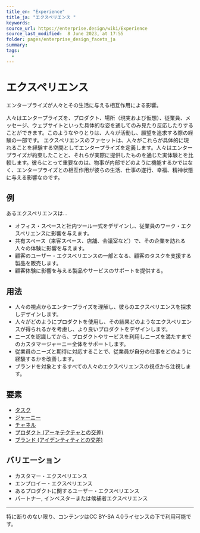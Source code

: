 ```yaml
---
title_en: "Experience"
title_ja: "エクスペリエンス "
keywords: 
source_url: https://enterprise.design/wiki/Experience
source_last_modified:  8 June 2023, at 17:55
folder: pages/enterprise_design_facets_ja
summary:
tags: 
  - 
---
```

# エクスペリエンス
エンタープライズが人々とその生活に与える相互作用による影響。

人々はエンタープライズを、プロダクト、場所（現実および仮想）、従業員、メッセージ、ウェブサイトといった具体的な姿を通してのみ見たり反応したりすることができます。このようなやりとりは、人々が活動し、願望を追求する際の経験の一部です。 エクスペリエンスのファセットは、人々がこれらが具体的に現れることを経験する空間としてエンタープライズを定義します。人々はエンタープライズが約束したことと、それらが実際に提供したものを通じた実体験とを比較します。彼らにとって重要なのは、物事が内部でどのように機能するかではなく、エンタープライズとの相互作用が彼らの生活、仕事の遂行、幸福、精神状態に与える影響なのです。

## 例
あるエクスペリエンスは…
- オフィス・スペースと社内ツール一式をデザインし、従業員のワーク・エクスペリエンスに影響を与えます。
- 共有スペース（来客スペース、店舗、会議室など）で、その企業を訪れる人々の体験に影響を与えます。
- 顧客のユーザー・エクスペリエンスの一部となる、顧客のタスクを支援する製品を販売します。
- 顧客体験に影響を与える製品やサービスのサポートを提供する。

## 用法
- 人々の視点からエンタープライズを理解し、彼らのエクスペリエンスを探求しデザインします。
- 人々がどのようにプロダクトを使用し、その結果どのようなエクスペリエンスが得られるかを考慮し、より良いプロダクトをデザインします。
- ニーズを認識してから、プロダクトやサービスを利用しニーズを満たすまでのカスタマージャーニー全体をサポートします。
- 従業員のニーズと期待に対応することで、従業員が自分の仕事をどのように経験するかを改善します。
- ブランドを対象とするすべての人々のエクスペリエンスの視点から注視します。

## 要素
- [タスク](/pages/enterprise_elements_ja/facets_and_intersection_elements_ja/_experience/task_ja.md)
- [ジャーニー](/pages/enterprise_elements_ja/facets_and_intersection_elements_ja/_experience/journey_ja.md)
- [チャネル](/pages/enterprise_elements_ja/facets_and_intersection_elements_ja/_experience/channel_ja.md)
- [プロダクト (アーキテクチャとの交差)](/pages/enterprise_elements_ja/facets_and_intersection_elements_ja/_intersection/product_ja.md)
- [ブランド (アイデンティティとの交差)](/pages/enterprise_elements_ja/facets_and_intersection_elements_ja/_intersection/brand_ja.md)

## バリエーション
- カスタマー・エクスペリエンス
- エンプロイー・エクスペリエンス
- あるプロダクトに関するユーザー・エクスペリエンス 
- パートナー, インベスターまたは候補者エクスペリエンス

---
特に断りのない限り、コンテンツはCC BY-SA 4.0ライセンスの下で利用可能です。
